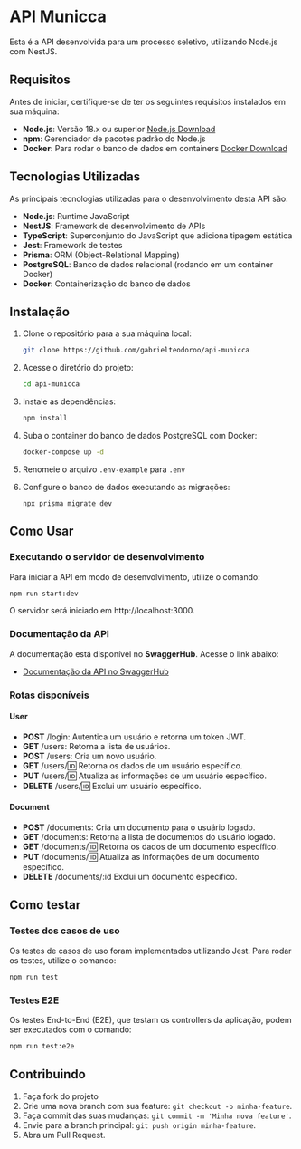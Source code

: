 # API Municca

Esta é a API desenvolvida para um processo seletivo, utilizando Node.js com NestJS.

## Requisitos

Antes de iniciar, certifique-se de ter os seguintes requisitos instalados em sua máquina:

- **Node.js**: Versão 18.x ou superior [Node.js Download](https://nodejs.org/)
- **npm**: Gerenciador de pacotes padrão do Node.js
- **Docker**: Para rodar o banco de dados em containers [Docker Download](https://www.docker.com/)


## Tecnologias Utilizadas

As principais tecnologias utilizadas para o desenvolvimento desta API são:

- **Node.js**: Runtime JavaScript
- **NestJS**: Framework de desenvolvimento de APIs
- **TypeScript**: Superconjunto do JavaScript que adiciona tipagem estática
- **Jest**: Framework de testes
- **Prisma**: ORM (Object-Relational Mapping)
- **PostgreSQL**: Banco de dados relacional (rodando em um container Docker)
- **Docker**: Containerização do banco de dados

## Instalação

1. Clone o repositório para a sua máquina local:

   ```bash
   git clone https://github.com/gabrielteodoroo/api-municca
   ```
2. Acesse o diretório do projeto:

   ```bash
   cd api-municca
   ```
3. Instale as dependências:

   ```bash
   npm install 
   ```
4. Suba o container do banco de dados PostgreSQL com Docker:

      ```bash
      docker-compose up -d
      ```

5. Renomeie o arquivo `.env-example` para `.env`

6. Configure o banco de dados executando as migrações:

    ```base
    npx prisma migrate dev
    ```

## Como Usar

### Executando o servidor de desenvolvimento

Para iniciar a API em modo de desenvolvimento, utilize o comando:

   ```bash
   npm run start:dev
   ```

O servidor será iniciado em http://localhost:3000.

### Documentação da API

A documentação está disponível no **SwaggerHub**.
Acesse o link abaixo:
+ [Documentação da API no SwaggerHub](https://app.swaggerhub.com/apis/BIELTEODOROB/municca-api/1.0.0)

### Rotas disponíveis

#### User

+ **POST** /login: Autentica um usuário e retorna um token JWT.
+ **GET** /users: Retorna a lista de usuários.
+ **POST** /users: Cria um novo usuário.
+ **GET** /users/:id: Retorna os dados de um usuário específico.
+ **PUT** /users/:id: Atualiza as informações de um usuário específico.
+ **DELETE** /users/:id: Exclui um usuário específico.

#### Document

+ **POST** /documents: Cria um documento para o usuário logado.
+ **GET** /documents: Retorna a lista de documentos do usuário logado.
+ **GET** /documents/:id: Retorna os dados de um documento específico.
+ **PUT** /documents/:id: Atualiza as informações de um documento específico.
+ **DELETE** /documents/:id Exclui um documento específico.

## Como testar

### Testes dos casos de uso

Os testes de casos de uso foram implementados utilizando Jest. Para rodar os testes, utilize o comando:

   ```bash
   npm run test
   ```

### Testes E2E
Os testes End-to-End (E2E), que testam os controllers da aplicação, podem ser executados com o comando:

   ```bash
   npm run test:e2e
   ```

## Contribuindo

1. Faça fork do projeto
2. Crie uma nova branch com sua feature: `git checkout -b minha-feature`.
3. Faça commit das suas mudanças: `git commit -m 'Minha nova feature'`.
4. Envie para a branch principal: `git push origin minha-feature`.
5. Abra um Pull Request.